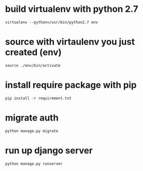 # build virtualenv with python 2.7
```
virtualenv --python=/usr/bin/python2.7 env
```

# source with virtaulenv you just created (env)
```
source ./env/bin/activate
```

# install require package with pip
```
pip install -r requirement.txt
```

# migrate auth
``` 
python manage.py migrate
```

# run up django server
```
python manage.py runserver
```
